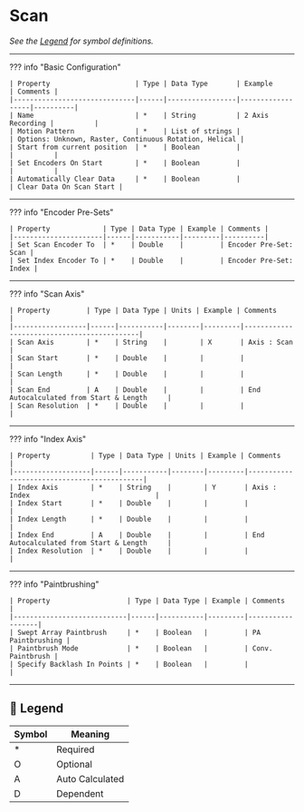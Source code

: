 # Scan

_See the [Legend](#legend) for symbol definitions._

---

??? info "Basic Configuration"

    | Property                     | Type | Data Type       | Example          | Comments |
    |------------------------------|------|-----------------|------------------|----------|
    | Name                         | *    | String          | 2 Axis Recording |          |
    | Motion Pattern               | *    | List of strings |                  | Options: Unknown, Raster, Continuous Rotation, Helical |
    | Start from current position  | *    | Boolean         |                  |          |
    | Set Encoders On Start        | *    | Boolean         |                  |          |
    | Automatically Clear Data     | *    | Boolean         |                  | Clear Data On Scan Start |

---

??? info "Encoder Pre-Sets"

    | Property             | Type | Data Type | Example | Comments |
    |----------------------|------|-----------|---------|----------|
    | Set Scan Encoder To  | *    | Double    |         | Encoder Pre-Set: Scan |
    | Set Index Encoder To | *    | Double    |         | Encoder Pre-Set: Index |

---

??? info "Scan Axis"

    | Property         | Type | Data Type | Units | Example | Comments                                   |
    |------------------|------|-----------|--------|---------|--------------------------------------------|
    | Scan Axis        | *    | String    |        | X       | Axis : Scan                                |
    | Scan Start       | *    | Double    |        |         |                                            |
    | Scan Length      | *    | Double    |        |         |                                            |
    | Scan End         | A    | Double    |        |         | End Autocalculated from Start & Length     |
    | Scan Resolution  | *    | Double    |        |         |                                            |

---

??? info "Index Axis"

    | Property          | Type | Data Type | Units | Example | Comments                                   |
    |-------------------|------|-----------|--------|---------|--------------------------------------------|
    | Index Axis        | *    | String    |        | Y       | Axis : Index                               |
    | Index Start       | *    | Double    |        |         |                                            |
    | Index Length      | *    | Double    |        |         |                                            |
    | Index End         | A    | Double    |        |         | End Autocalculated from Start & Length     |
    | Index Resolution  | *    | Double    |        |         |                                            |

---

??? info "Paintbrushing"

    | Property                   | Type | Data Type | Example | Comments         |
    |----------------------------|------|-----------|---------|------------------|
    | Swept Array Paintbrush     | *    | Boolean   |         | PA Paintbrushing |
    | Paintbrush Mode            | *    | Boolean   |         | Conv. Paintbrush |
    | Specify Backlash In Points | *    | Boolean   |         |                  |

---

## 🧭 Legend

| Symbol | Meaning         |
|--------|------------------|
| *      | Required         |
| O      | Optional         |
| A      | Auto Calculated  |
| D      | Dependent        |
